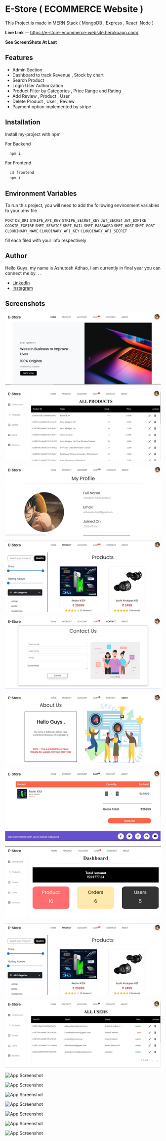 
# E-Store ( ECOMMERCE Website )

This Project is made in MERN Stack ( MongoDB , Express , React ,Node ) 

**Live Link** -- https://e-store-ecommerce-website.herokuapp.com/

**See ScreenShots At Last** 



## Features

- Admin Section
- Dashboard to track Revenue , Stock by chart 
- Search Product
- Login User Authorization  
- Product Filter by Categories , Price Range and Rating 
- Add Review , Product , User 
- Delete Product , User , Review 
- Payment option implemented by stripe 



## Installation

Install my-project with npm

For Backend
```bash
  npm i
```
For Frontend
```bash
  cd frontend
  npm i
```

    
## Environment Variables

To run this project, you will need to add the following environment variables to your .env file

`PORT`
`DB_URI`
`STRIPE_API_KEY`
`STRIPE_SECRET_KEY`
`JWT_SECRET`
`JWT_EXPIRE`
`COOKIE_EXPIRE`
`SMPT_SERVICE`
`SMPT_MAIL`
`SMPT_PASSWORD`
`SMPT_HOST`
`SMPT_PORT`
`CLOUDINARY_NAME`
`CLOUDINARY_API_KEY`
`CLOUDINARY_API_SECRET`

fill each filed with your info respectively




## Author

Hello Guys, my name is Ashutosh Adhao, i am currently in final year you can connect me by. . .
- [LinkedIn](https://www.linkedin.com/in/ashutoshadhao/)
- [Instagram](https://www.instagram.com/ashutoshadhao/)


## Screenshots

![App Screenshot](./ScreenShot/HomePage.JPG)

![App Screenshot](./ScreenShot/AllProductsPage.JPG)

![App Screenshot](./ScreenShot/AccountPage.JPG)

![App Screenshot](./ScreenShot/ProductPage.JPG)

![App Screenshot](./ScreenShot/ContactPage.JPG)

![App Screenshot](./ScreenShot/AboutPage.JPG)

![App Screenshot](./ScreenShot/CartPage.JPG)

![App Screenshot](./ScreenShot/Dashboard.JPG)

![App Screenshot](./ScreenShot/ProductPage.JPG)

![App Screenshot](./ScreenShot/AllUsersPage.JPG)

![App Screenshot](./ScreenShot)

![App Screenshot](./ScreenShot)

![App Screenshot](./ScreenShot)

![App Screenshot](./ScreenShot)

![App Screenshot](./ScreenShot)

![App Screenshot](./ScreenShot)

![App Screenshot](./ScreenShot)




